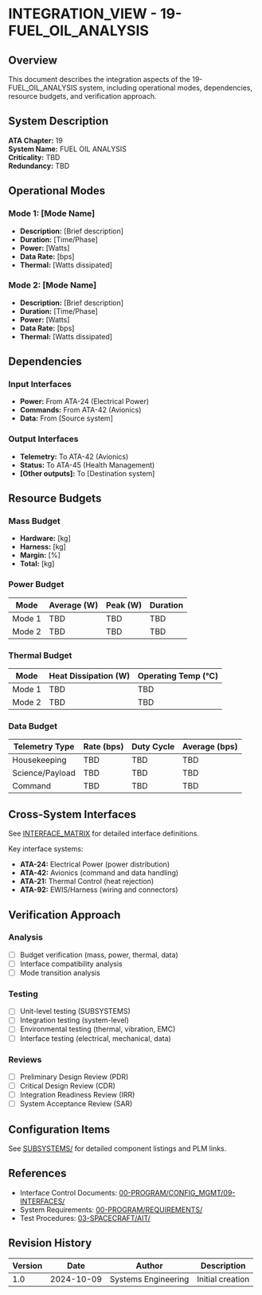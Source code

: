 # INTEGRATION_VIEW - 19-FUEL_OIL_ANALYSIS

## Overview

This document describes the integration aspects of the 19-FUEL_OIL_ANALYSIS system, including operational modes, dependencies, resource budgets, and verification approach.

## System Description

**ATA Chapter:** 19  
**System Name:** FUEL OIL ANALYSIS  
**Criticality:** TBD  
**Redundancy:** TBD

## Operational Modes

### Mode 1: [Mode Name]
- **Description:** [Brief description]
- **Duration:** [Time/Phase]
- **Power:** [Watts]
- **Data Rate:** [bps]
- **Thermal:** [Watts dissipated]

### Mode 2: [Mode Name]
- **Description:** [Brief description]
- **Duration:** [Time/Phase]
- **Power:** [Watts]
- **Data Rate:** [bps]
- **Thermal:** [Watts dissipated]

## Dependencies

### Input Interfaces
- **Power:** From ATA-24 (Electrical Power)
- **Commands:** From ATA-42 (Avionics)
- **Data:** From [Source system]

### Output Interfaces
- **Telemetry:** To ATA-42 (Avionics)
- **Status:** To ATA-45 (Health Management)
- **[Other outputs]:** To [Destination system]

## Resource Budgets

### Mass Budget
- **Hardware:** [kg]
- **Harness:** [kg]
- **Margin:** [%]
- **Total:** [kg]

### Power Budget
| Mode | Average (W) | Peak (W) | Duration |
|------|-------------|----------|----------|
| Mode 1 | TBD | TBD | TBD |
| Mode 2 | TBD | TBD | TBD |

### Thermal Budget
| Mode | Heat Dissipation (W) | Operating Temp (°C) |
|------|---------------------|---------------------|
| Mode 1 | TBD | TBD |
| Mode 2 | TBD | TBD |

### Data Budget
| Telemetry Type | Rate (bps) | Duty Cycle | Average (bps) |
|----------------|------------|------------|---------------|
| Housekeeping | TBD | TBD | TBD |
| Science/Payload | TBD | TBD | TBD |
| Command | TBD | TBD | TBD |

## Cross-System Interfaces

See [INTERFACE_MATRIX](./INTERFACE_MATRIX/) for detailed interface definitions.

Key interface systems:
- **ATA-24:** Electrical Power (power distribution)
- **ATA-42:** Avionics (command and data handling)
- **ATA-21:** Thermal Control (heat rejection)
- **ATA-92:** EWIS/Harness (wiring and connectors)

## Verification Approach

### Analysis
- [ ] Budget verification (mass, power, thermal, data)
- [ ] Interface compatibility analysis
- [ ] Mode transition analysis

### Testing
- [ ] Unit-level testing (SUBSYSTEMS)
- [ ] Integration testing (system-level)
- [ ] Environmental testing (thermal, vibration, EMC)
- [ ] Interface testing (electrical, mechanical, data)

### Reviews
- [ ] Preliminary Design Review (PDR)
- [ ] Critical Design Review (CDR)
- [ ] Integration Readiness Review (IRR)
- [ ] System Acceptance Review (SAR)

## Configuration Items

See [SUBSYSTEMS/](./SUBSYSTEMS/) for detailed component listings and PLM links.

## References

- Interface Control Documents: [00-PROGRAM/CONFIG_MGMT/09-INTERFACES/](../../../../../../../../../00-PROGRAM/CONFIG_MGMT/09-INTERFACES/)
- System Requirements: [00-PROGRAM/REQUIREMENTS/](../../../../../../../../../00-PROGRAM/REQUIREMENTS/)
- Test Procedures: [03-SPACECRAFT/AIT/](../../../../../../../AIT/)

## Revision History

| Version | Date | Author | Description |
|---------|------|--------|-------------|
| 1.0 | 2024-10-09 | Systems Engineering | Initial creation |
